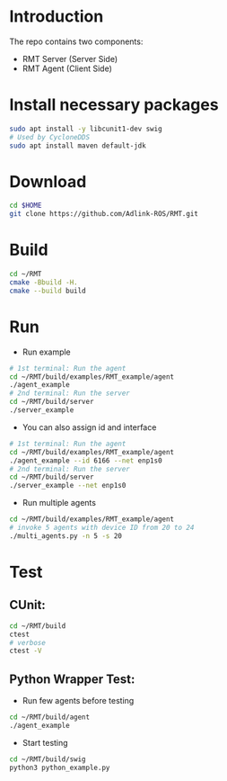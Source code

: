 # Introduction

The repo contains two components:

* RMT Server (Server Side)
* RMT Agent (Client Side)

# Install necessary packages

```bash
sudo apt install -y libcunit1-dev swig
# Used by CycloneDDS
sudo apt install maven default-jdk
```

# Download

```bash
cd $HOME
git clone https://github.com/Adlink-ROS/RMT.git
```

# Build

```bash
cd ~/RMT
cmake -Bbuild -H.
cmake --build build
```

# Run

* Run example
  
```bash
# 1st terminal: Run the agent
cd ~/RMT/build/examples/RMT_example/agent
./agent_example
# 2nd terminal: Run the server
cd ~/RMT/build/server
./server_example
```

* You can also assign id and interface

```bash
# 1st terminal: Run the agent
cd ~/RMT/build/examples/RMT_example/agent
./agent_example --id 6166 --net enp1s0
# 2nd terminal: Run the server
cd ~/RMT/build/server
./server_example --net enp1s0
```

* Run multiple agents

```bash
cd ~/RMT/build/examples/RMT_example/agent
# invoke 5 agents with device ID from 20 to 24
./multi_agents.py -n 5 -s 20
```

# Test

## CUnit:

```bash
cd ~/RMT/build
ctest
# verbose
ctest -V
```

## Python Wrapper Test:

* Run few agents before testing

```bash
cd ~/RMT/build/agent
./agent_example
```

* Start testing

```bash
cd ~/RMT/build/swig
python3 python_example.py
```
